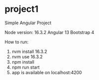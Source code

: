 # project1
Simple Angular Project

Node version: 16.3.2
Angular 13
Bootstrap 4

How to run:
1. nvm install 16.3.2
2. nvm use 16.3.2
3. npm install
4. npm run start
5. app is available on localhost:4200
